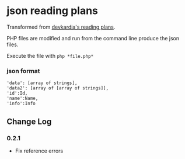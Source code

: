 json reading plans
======

Transformed from [devkardia's reading plans](https://github.com/devkardia/bibleplan).

PHP files are modified and run from the command line produce the json files.

Execute the file with `php *file.php*`

### json format

```
'data': [array of strings],
'data2': [array of [array of strings]],
'id':Id,
'name':Name,
'info':Info
```

## Change Log

### 0.2.1
* Fix reference errors